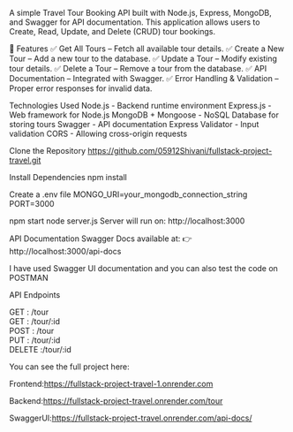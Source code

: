 A simple Travel Tour Booking API built with Node.js, Express, MongoDB, and Swagger for API documentation. This application allows users to Create, Read, Update, and Delete (CRUD) tour 
bookings.

📌 Features
✅ Get All Tours – Fetch all available tour details.
✅ Create a New Tour – Add a new tour to the database.
✅ Update a Tour – Modify existing tour details.
✅ Delete a Tour – Remove a tour from the database.
✅ API Documentation – Integrated with Swagger.
✅ Error Handling & Validation – Proper error responses for invalid data.

Technologies Used
Node.js - Backend runtime environment
Express.js - Web framework for Node.js
MongoDB + Mongoose - NoSQL Database for storing tours
Swagger - API documentation
Express Validator - Input validation
CORS - Allowing cross-origin requests

Clone the Repository
https://github.com/05912Shivani/fullstack-project-travel.git

Install Dependencies
npm install

Create a .env file
MONGO_URI=your_mongodb_connection_string
PORT=3000

npm start
node server.js
Server will run on: http://localhost:3000

API Documentation
Swagger Docs available at:
👉 http://localhost:3000/api-docs

I have used Swagger UI documentation and you can also test the code on POSTMAN

 API Endpoints
 
 GET	: /tour	     
 GET	:  /tour/:id	    
 POST	: /tour        	
 PUT	:  /tour/:id	    
 DELETE	:/tour/:id	     

 You can see the full project here:

 Frontend:https://fullstack-project-travel-1.onrender.com
 
 Backend:https://fullstack-project-travel.onrender.com/tour
 
 SwaggerUI:https://fullstack-project-travel.onrender.com/api-docs/


